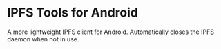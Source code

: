 # IPFS Tools for Android

A more lightweight IPFS client for Android. Automatically closes the IPFS daemon when not in use.
